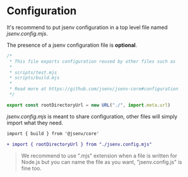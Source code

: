 # Configuration

It's recommend to put jsenv configuration in a top level file named _jsenv.config.mjs_.

The presence of a jsenv configuration file is **optional**.

```js
/*
 * This file exports configuration reused by other files such as
 *
 * scripts/test.mjs
 * scripts/build.mjs
 *
 * Read more at https://github.com/jsenv/jsenv-core#configuration
 */

export const rootDirectoryUrl = new URL("./", import.meta.url)
```

_jsenv.config.mjs_ is meant to share configuration, other files will simply import what they need.

```diff
import { build } from '@jsenv/core'

+ import { rootDirectoryUrl } from "./jsenv.config.mjs"
```

> We recommend to use ".mjs" extension when a file is written for Node.js but you can name the file as you want, "jsenv.config.js" is fine too.
